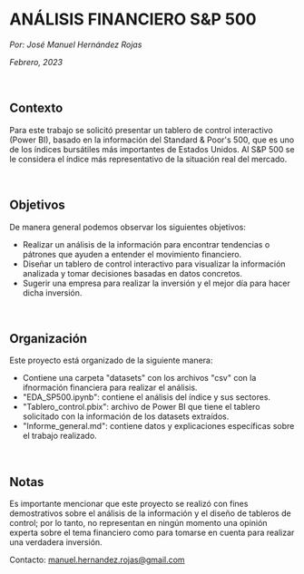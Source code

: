 # ANÁLISIS FINANCIERO S&P 500

*Por: José Manuel Hernández Rojas*

*Febrero, 2023*

<br>

## Contexto

Para este trabajo se solicitó presentar un tablero de control interactivo (Power BI), basado en la información del Standard & Poor's 500, que es uno de los índices bursátiles más importantes de Estados Unidos. Al S&P 500 se le considera el índice más representativo de la situación real del mercado.

<br>

## Objetivos

De manera general podemos observar los siguientes objetivos:
* Realizar un análisis de la información para encontrar tendencias o pátrones que ayuden a entender el movimiento financiero.
* Diseñar un tablero de control interactivo para visualizar la información analizada y tomar decisiones basadas en datos concretos.
* Sugerir una empresa para realizar la inversión y el mejor día para hacer dicha inversión.

<br>

## Organización

Este proyecto está organizado de la siguiente manera:

* Contiene una carpeta "datasets" con los archivos "csv" con la ifnormación financiera para realizar el análisis.
* "EDA_SP500.ipynb": contiene el análisis del índice y sus sectores.
* "Tablero_control.pbix": archivo de Power BI que tiene el tablero solicitado con la información de los datasets extraídos.
* "Informe_general.md": contiene datos y explicaciones específicas sobre el trabajo realizado.

<br>

## Notas

Es importante mencionar que este proyecto se realizó con fines demostrativos sobre el análisis de la información y el diseño de tableros de control; por lo tanto, no representan en ningún momento una opinión experta sobre el tema financiero como para tomarse en cuenta para realizar una verdadera inversión.

Contacto: manuel.hernandez.rojas@gmail.com